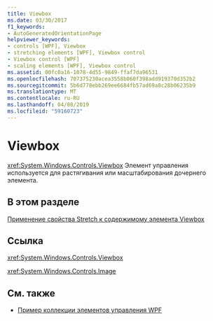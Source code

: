 ```yaml
---
title: Viewbox
ms.date: 03/30/2017
f1_keywords:
- AutoGeneratedOrientationPage
helpviewer_keywords:
- controls [WPF], Viewbox
- stretching elements [WPF], Viewbox control
- Viewbox control [WPF]
- scaling elements [WPF], Viewbox control
ms.assetid: 00fc0a16-1078-4d55-9849-ffaf7da96531
ms.openlocfilehash: 707375230acea3558b060f398add919370d352b2
ms.sourcegitcommit: 5b6d778ebb269ee6684fb57ad69a8c28b06235b9
ms.translationtype: MT
ms.contentlocale: ru-RU
ms.lasthandoff: 04/08/2019
ms.locfileid: "59160723"
---
```

# <a name="viewbox"></a>Viewbox
<xref:System.Windows.Controls.Viewbox> Элемент управления используется для растягивания или масштабирования дочернего элемента.  
  
## <a name="in-this-section"></a>В этом разделе  
 [Применение свойства Stretch к содержимому элемента Viewbox](how-to-apply-stretch-properties-to-the-contents-of-a-viewbox.md)  
  
## <a name="reference"></a>Ссылка  
 <xref:System.Windows.Controls.Viewbox>  
  
 <xref:System.Windows.Controls.Image>  
  
## <a name="see-also"></a>См. также

- [Пример коллекции элементов управления WPF](https://go.microsoft.com/fwlink/?LinkID=160053)
